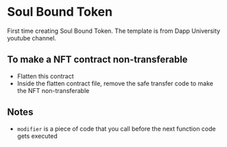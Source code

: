# Soul Bound Token
First time creating Soul Bound Token.  The template is from Dapp University youtube channel.

## To make a NFT contract non-transferable
- Flatten this contract
- Inside the flatten contract file, remove the safe transfer code to make the NFT non-transferable

## Notes
- `modifier` is a piece of code that you call before the next function code gets executed